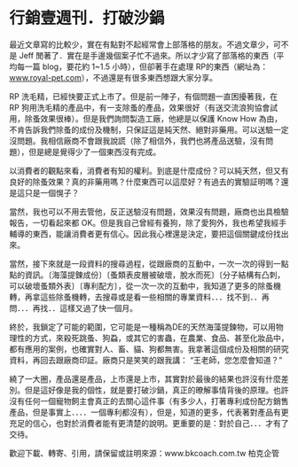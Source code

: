 # 行銷壹週刊．打破沙鍋 

<p>最近文章寫的比較少，實在有點對不起經常會上部落格的朋友。不過文章少，可不是 Jeff 閒著了．實在是手邊幾個案子忙不過來。所以才少寫了部落格的東西（平均每一篇 blog，要花約 1~1.5 小時），但卻著手在處理 RP的東西（網址為：<a href="http://www.royal-pet.com/">www.royal-pet.com</a>），不過還是有很多東西想跟大家分享。</p>
<p>RP 洗毛精，已經快要正式上市了。但是前一陣子，有個問題一直困擾著我，在 RP 狗用洗毛精的產品中，有一支除蚤的產品，效果很好（有送交流浪狗協會試用，除蚤效果很棒）。但是我們詢問製造工廠，他總是以保護 Know How 為由，不肯告訴我們除蚤的成份及機制，只保証這是純天然、絕對非藥用。可以送驗一定沒問題。我相信廠商不會跟我說謊（除了相信外，我們也將產品送驗，沒有問題），但是總是覺得少了一個東西沒有完成。<a name="more"></a></p>
<p>以消費者的觀點來看，消費者有知的權利。到底是什麼成份？可以純天然，但又有良好的除蚤效果？真的非藥用嗎？什麼東西可以這麼好？有過去的實驗証明嗎？還是這只是一個愰子？</p>
<p>當然，我也可以不用去管他，反正送驗沒有問題，效果沒有問題，廠商也出具檢驗報告，一切看起來都 OK。但是我自己曾經有養狗，除了愛狗外，我也希望我經手輔導的東西，能讓消費者更有信心。因此我心裡還是決定，要把這個關鍵成份找出來。</p>
<p>當然，接下來就是一段資料的搜尋過程，從跟廠商的互動中，一次一次的得到一點點的資訊。〔海藻提鍊成份〕〔蚤類表皮層被破壞，脫水而死〕〔分子結構有凸刺，可以破壞蚤類外表〕〔專利配方〕，從一次一次的互動中，我知道了更多的除蚤機轉，再拿這些除蚤機轉，去搜尋或是看一些相關的專業資料．．．找不到．．再問．．．再找．．這樣又過了快一個月。</p>
<p>終於，我鎖定了可能的範圍，它可能是一種稱為DE的天然海藻提鍊物，可以用物理性的方式，來殺死跳蚤、狗蝨，或其它的害蟲，在農業、食品、甚至化妝品中，都有應用的案例，也確實對人、畜、貓、狗都無害。我拿著這個成份及相關的研究資料，再回去跟廠商印証。廠商只是笑笑的跟我講： “王老師，您怎麼會知道？”</p>
<p>繞了一大圈，產品還是產品，上市還是上市，其實對於最後的結果也許沒有什麼差別。但是這好像是我的個性，就是要打破沙鍋，真正的暸解事情背後的原理。也許沒有任何一個寵物飼主會真正的去關心這件事（有多少人，打著專利成份配方銷售產品，但是事實上．．．．一個專利都沒有），但是，知道的更多，代表著對產品有更充足的信心，也對於消費者能有更清楚的說明。更重要的是：對於自己．．．才有了交待。</p>
<p>歡迎下載、轉寄、引用，請保留或註明來源：www.bkcoach.com.tw 柏克企管</p>
